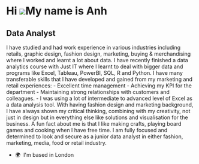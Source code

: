 Hi ![](https://user-images.githubusercontent.com/18350557/176309783-0785949b-9127-417c-8b55-ab5a4333674e.gif)My name is Anh
===========================================================================================================================

Data Analyst
------------

I have studied and had work experience in various industries including retails, graphic design, fashion design, marketing, buying & merchandising where I worked and learnt a lot about data. I have recently finished a data analytics course with Just IT where I learnt to deal with bigger data and programs like Excel, Tableau, PowerBI, SQL, R and Python. I have many transferable skills that I have developed and gained from my marketing and retail experiences: - Excellent time management - Achieving my KPI for the department - Maintaining strong relationships with customers and colleagues. - I was using a lot of intermediate to advanced level of Excel as a data analysis tool. With having fashion design and marketing background, I have always shown my critical thinking, combining with my creativity, not just in design but in everything else like solutions and visualisation for the business. A fun fact about me is that I like making crafts, playing board games and cooking when I have free time. I am fully focused and determined to look and secure as a junior data analyst in either fashion, marketing, media, food or retail industry.

*   🌍  I'm based in London
